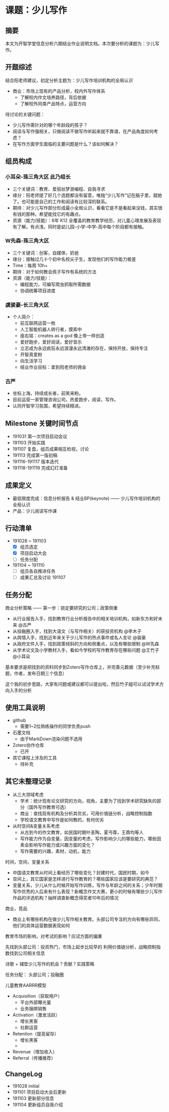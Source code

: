 # 课题：少儿写作

## 摘要

本文为开智学堂信息分析六期结业作业说明文档。本次要分析的课题为：少儿写作。

## 开题综述

结合阳老师建议，初定分析主题为：少儿写作培训机构的全局认识

- 商业：市场上现有的产品分析，校内外写作体系
	- 了解校内作文培养路径，背后依据
	- 了解校外同类产品特点，运营方向

待讨论的关键问题：

- 少儿写作需针对的哪个年龄段的孩子？
- 阅读与写作强相关，只做阅读不做写作听起来就不靠谱，在产品角度如何考虑？
- 在写作方面学生面临的主要问题是什么？该如何解决？

## 组员构成

### 小耳朵-珠三角大区 此乃组长

- 三个关键词：教育、爱丽丝梦游编程、自我寻求
- 缘分：阳老师提了好几个选题都没有留意，唯独“少儿写作”记在脑子里，就她了。也可能是自己的工作和阅读有比较深的联系。
- 期待：对少儿写作部分形成最小全局认识，看看它是不是看起来没钱，其实很有钱的那种。希望能找它的有趣点。
- 资源（能力/技能）：6年 K12 全覆盖的教育教学经历，对儿童心理发展及表现有了解。有点浅，同时是幼儿园-小学-中学-高中每个阶段都有接触。


### W先森-珠三角大区

- 三个关键词：创客，自媒体，奶爸
- 缘分：接触过几十个初中名校尖子生，发现他们的写作能力极差
- Time：每周 10h+
- 期待：对于如何教会孩子写作有系统的方法
- 资源（能力/技能）：  
	- 编程能力，可编写爬虫抓取所需数据
	- 协调统筹项目进度

### 虞骏豪-长三角大区

- 个人简介：
  - 前互联网运营一枚
  - 人工智能机器人转行者，摸索中
  - 座右铭：creates as a god 像上帝一样创造
  - 爱好跑步，爱好阅读，爱好音乐
  - 立志成为永远疯狂永远浪漫永远清澈的存在，保持开放，保持专注
  - 开智真爱粉
  - 向生活学习
  - 结业作业目标：拿到阳老师的佣金

### 古严

- 坐标上海，持续成长者，前笑来粉。
- 目前运营一家管理咨询公司，热爱跑步，阅读，写作。
- 认同开智学习氛围，希望持续精进。

## Milestone 关键时间节点

- 191031 第一次项目启动会议
- 191103 开始实践
- 191107 复盘，组员成果相互检视，讨论
- 191113 完成第一版初稿
- 191116-191117 版本迭代
- 191118-191119 完成幻灯准备

## 成果定义

- 最低限度完成：信息分析报告 & 结业BP(keynote) —— 少儿写作培训机构的全局认识
- 产品：少儿阅读写作课

## 行动清单

- 191028 ~ 191103
	- [x] 组员选定
	- [x] 项目启动大会
	- [ ] 任务分配
- 191104 ~ 191110
	- [ ] 组员各自推进任务
	- [ ] 成果汇总及讨论 191107

## 任务分配

商业分析策略 —— 第一步：锁定要研究的公司；政策侧重

- 从行业报告入手，找到教育行业分析报告中的相关培训机构，如新东方和好未来 @古严
- 从投融圈入手，找到大语文（与写作相关）的获投资机构 @李木子
- 从舆情入手，找到近年来关于少儿写作的热点事件或名人言论 @骏豪
- 从政府文件入手，找到政策倾斜的方向和侧重点，以及有哪些限制 @W先森
- 从学术论文及小学教材入手，看如今学校的写作教育存在哪些问题 @王竹子 @小耳朵

基本要求是把找到的资料同步到Zotero写作仓库上，并完善元数据（至少补充标题，作者，发布日期三个信息）

这个我的初步思路，大家有问题或建议都可以提出哈，然后竹子姐可以试试学术方向入手的分析

## 使用工具说明

- github
	- 需要1~2位熟练操作的同学负责push
- 石墨文档
	- 由于MarkDown渲染问题不选用
- Zotero协作仓库
	- 已开
- 其它课程上涉及的工具
	- 待补充

## 其它未整理记录

- 从三大领域考虑
	- 学术：统计现有论文研究的方向，视角，主要为了找到学术研究缺失的部分（国外写作教育可选）
	- 商业：查找现有机构及分析其优劣，可用价值链分析，战略控制指数
	- 学校语文教育中写作是如何教的，有何优劣
- 从时空间&变量关系考虑
	- 从古到今的作文教育，如民国时期叶圣陶，夏丏尊，王鼎均等人
	- 写作能力作为自变量，因变量的考虑，写作影响少儿的哪些能力，哪些因素会影响写作能力或兴趣方面的变化？
	- 写作需要的兴趣，素材，动机，能力

时间，空间，变量关系

- 中国语文教育从时间上看经历了哪些变化？封建时代，国民时期，如今
- 空间上，其它国家是怎样进行写作教育的？哪些国家应该是要研究的典范？
- 变量关系，少儿从什么时候开始写作训练，写作与年龄之间的关系；少年时期写作优秀的人后来有什么表现？新概念作文大赛，更小的时候有哪些少儿写作作品的评选机构？抽样调查新概念得奖者10年后的情况

商业，竞品

- 商业上有哪些机构在做少儿写作相关教育。头部公司专注的方向有哪些异同，他们的具体运营数据表现如何

教育市场的影响，对考试的影响？应试方面的偏重

先找到头部公司：投资热门，市场上起步比较早的
利用价值链分析，战略控制指数找到公司相关信息

诗歌 + 
铺垫少儿写作的机会？贡献？实践策略

任务分配：
头部公司；投融圈

儿童教育AARRR模型

- Acquisition（获取用户）
	- 平台外部曝光量
	- 业务捆绑销售
- Activation（激发活跃）
	- 增长黑客
	- 社群运营
- Retention（提高留存）
	- 增长黑客
	- 
- Revenue（增加收入）
- Referral（传播推荐）


## ChangeLog
- 191028 initial
- 191101 项目启动大会后更新
- 191103 更新部分信息
- 191104 更新组员自我介绍
